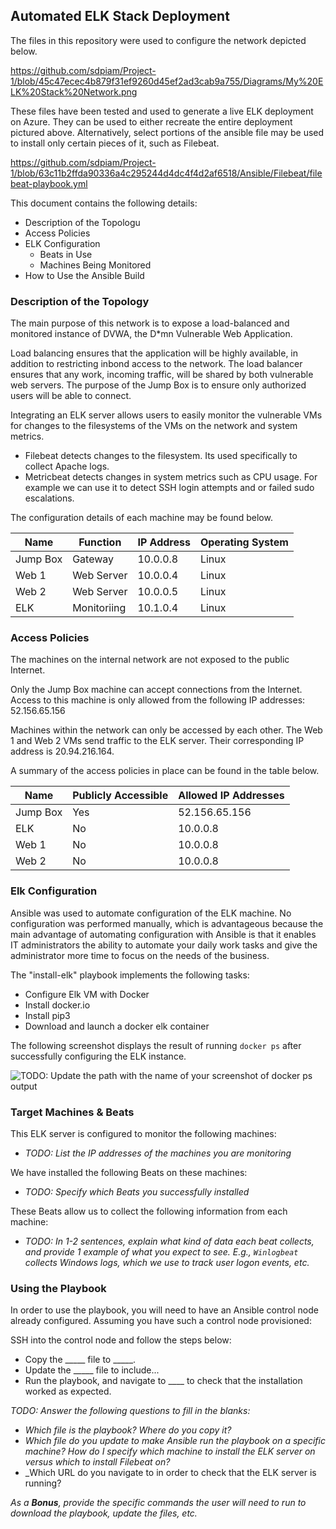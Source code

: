 ## Automated ELK Stack Deployment

The files in this repository were used to configure the network depicted below.

https://github.com/sdpiam/Project-1/blob/45c47ecec4b879f31ef9260d45ef2ad3cab9a755/Diagrams/My%20ELK%20Stack%20Network.png

These files have been tested and used to generate a live ELK deployment on Azure. They can be used to either recreate the entire deployment pictured above. Alternatively, select portions of the ansible file may be used to install only certain pieces of it, such as Filebeat.

https://github.com/sdpiam/Project-1/blob/63c11b2ffda90336a4c295244d4dc4f4d2af6518/Ansible/Filebeat/filebeat-playbook.yml

This document contains the following details:
- Description of the Topologu
- Access Policies
- ELK Configuration
  - Beats in Use 
  - Machines Being Monitored
- How to Use the Ansible Build


### Description of the Topology

The main purpose of this network is to expose a load-balanced and monitored instance of DVWA, the D*mn Vulnerable Web Application.

Load balancing ensures that the application will be highly available, in addition to restricting inbond access to the network.
The load balancer ensures that any work, incoming traffic, will be shared by both vulnerable web servers. The purpose of the Jump Box is to ensure only authorized users will be able to connect.

Integrating an ELK server allows users to easily monitor the vulnerable VMs for changes to the filesystems of the VMs on the network and system metrics.
- Filebeat detects changes to the filesystem. Its used specifically to collect Apache logs.
- Metricbeat detects changes in system metrics such as CPU usage. For example we can use it to detect SSH login attempts and or failed sudo escalations.

The configuration details of each machine may be found below.


| Name     | Function    | IP Address | Operating System |
|----------|-------------|------------|------------------|
| Jump Box | Gateway     | 10.0.0.8   | Linux            |
| Web 1    | Web Server  | 10.0.0.4   | Linux            |
| Web 2    | Web Server  | 10.0.0.5   | Linux            |
| ELK      | Monitoriing | 10.1.0.4   | Linux            |

### Access Policies

The machines on the internal network are not exposed to the public Internet. 

Only the Jump Box machine can accept connections from the Internet. Access to this machine is only allowed from the following IP addresses:
52.156.65.156

Machines within the network can only be accessed by each other.
The Web 1 and Web 2 VMs send traffic to the ELK server. Their corresponding IP address is 20.94.216.164.

A summary of the access policies in place can be found in the table below.

| Name     | Publicly Accessible | Allowed IP Addresses |
|----------|---------------------|----------------------|
| Jump Box | Yes                 | 52.156.65.156        |
| ELK      | No                  | 10.0.0.8             |
| Web 1    | No                  | 10.0.0.8             |
| Web 2    | No                  | 10.0.0.8             |

### Elk Configuration

Ansible was used to automate configuration of the ELK machine. No configuration was performed manually, which is advantageous because the main advantage of automating configuration with Ansible is that it enables IT administrators the ability to automate your daily work tasks and give the administrator more time to focus on the needs of the business.

The "install-elk" playbook implements the following tasks:
- Configure Elk VM with Docker
- Install docker.io
- Install pip3
- Download and launch a docker elk container

The following screenshot displays the result of running `docker ps` after successfully configuring the ELK instance.

![TODO: Update the path with the name of your screenshot of docker ps output](Images/docker_ps_output.png)

### Target Machines & Beats
This ELK server is configured to monitor the following machines:
- _TODO: List the IP addresses of the machines you are monitoring_

We have installed the following Beats on these machines:
- _TODO: Specify which Beats you successfully installed_

These Beats allow us to collect the following information from each machine:
- _TODO: In 1-2 sentences, explain what kind of data each beat collects, and provide 1 example of what you expect to see. E.g., `Winlogbeat` collects Windows logs, which we use to track user logon events, etc._

### Using the Playbook
In order to use the playbook, you will need to have an Ansible control node already configured. Assuming you have such a control node provisioned: 

SSH into the control node and follow the steps below:
- Copy the _____ file to _____.
- Update the _____ file to include...
- Run the playbook, and navigate to ____ to check that the installation worked as expected.

_TODO: Answer the following questions to fill in the blanks:_
- _Which file is the playbook? Where do you copy it?_
- _Which file do you update to make Ansible run the playbook on a specific machine? How do I specify which machine to install the ELK server on versus which to install Filebeat on?_
- _Which URL do you navigate to in order to check that the ELK server is running?

_As a **Bonus**, provide the specific commands the user will need to run to download the playbook, update the files, etc._
